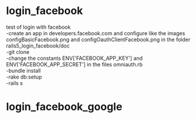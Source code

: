 # login_facebook
test of login with facebook<br>
-create an app in developers.facebook.com and configure like the images configBasicFacebook.png and configOauthClientFacebook.png in the folder rails5_login_facebook/doc<br>
-git clone<br>
-change the constants ENV['FACEBOOK_APP_KEY'] and ENV['FACEBOOK_APP_SECRET'] in the files omniauth.rb<br>
-bundle install<br>
-rake db:setup<br>
-rails s<br>
# login_facebook_google
